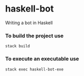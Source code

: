 # haskell-bot

Writing a bot in Haskell

### To build the project use
```
stack build
```
### To execute an executable use
```
stack exec haskell-bot-exe
```

